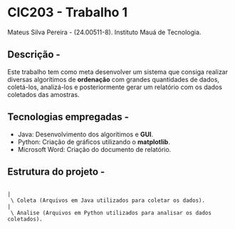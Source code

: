 # CIC203 - Trabalho 1
Mateus Silva Pereira - (24.00511-8).
Instituto Mauá de Tecnologia.

## Descrição -
Este trabalho tem como meta desenvolver um sistema que consiga realizar diversas algorítimos de **ordenação** com grandes quantidades de dados, coletá-los, analizá-los e posteriormente gerar um relatório com os dados coletados das amostras.

## Tecnologias empregadas -
- Java: Desenvolvimento dos algorítimos e **GUI**.
- Python: Criação de gráficos utilizando o **matplotlib**.
- Microsoft Word: Criação do documento de relatório.

## Estrutura do projeto -
```

|
 \ Coleta (Arquivos em Java utilizados para coletar os dados).
|
 \ Analise (Arquivos em Python utilizados para analisar os dados coletados).
```
```
```
